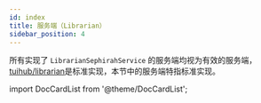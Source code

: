```yaml
---
id: index
title: 服务端（Librarian）
sidebar_position: 4
---
```


所有实现了 `LibrarianSephirahService` 的服务端均视为有效的服务端，[tuihub/librarian](https://github.com/tuihub/librarian)是标准实现，本节中的服务端特指标准实现。


import DocCardList from '@theme/DocCardList';

<DocCardList />